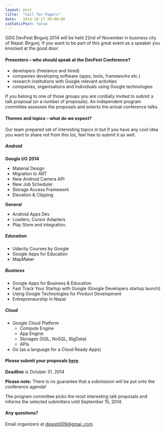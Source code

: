 ```yaml
---
layout: post
title:  "Call for Papers"
date:   2014-10-27 09:00:00
isStaticPost: false
---
```

GDG DevFest Birgunj 2014 will be held 22nd of November in business city of Nepal: Birgunj. If you want to be part of this great event as a speaker you knocked at the good door.

#### Presenters – who should speak at the DevFest Conference?

* developers (freelance and hired)
* companies developing software (apps, tools, frameworks etc.)
* research institutions with Google relevant activities
* companies, organisations and individuals using Google technologies

If you belong to one of those groups you are cordially invited to submit a talk proposal (or a number of proposals). An independent program committee assesses the proposals and selects the actual conference talks.<br/>

#### Themes and topics – what do we expect?
Our team prepared set of interesting topics in but if you have any cool idea you want to share not from this list, feel free to submit it as well.

##### Android

__Google I/O 2014__

* Material Design
* Migration to ART
* New Android Camera API
* New Job Scheduler
* Storage Access Framework
* Elevation & Clipping

__General__

* Android Apps Dev
* Loaders, Cursor Adapters
* Play Store and integration.

##### Education

* Udacity Courses by Google
* Google Apps for Education
* MapMaker

##### Business

* Google Apps for Business & Education
* Fast Track Your Startup with Google (Google Developers startup launch)
* Using Google Technologies for Product Development
* Entrepreneurship in Nepal


##### Cloud

* Google Cloud Platform
  * Compute Engine
  * App Engine
  * Storages (SQL, NoSQL, BigData)
  * APIs
* Go (as a language for a Cloud Ready Apps)


#### Please submit your proposals [here](http://bit.ly/dfua-c4p).
__Deadline__ is October 31, 2014

__Please note:__ There is no guarantee that a submission will be put onto the conference agenda!<br/>

The program committee picks the most interesting talk proposals and informs the selected submitters until September 15, 2014.<br/>

#### Any questions? 
Email organizers at [dipesh009@gmai;.com](mailto:dipesh009@gmail.com)
